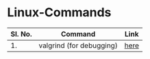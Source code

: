 # Linux-Commands

| Sl. No. | Command | Link |
| ------- | ------- | ---- |
|    1.   | valgrind (for debugging) | [here](https://www.youtube.com/watch?v=bb1bTJtgXrI) |
